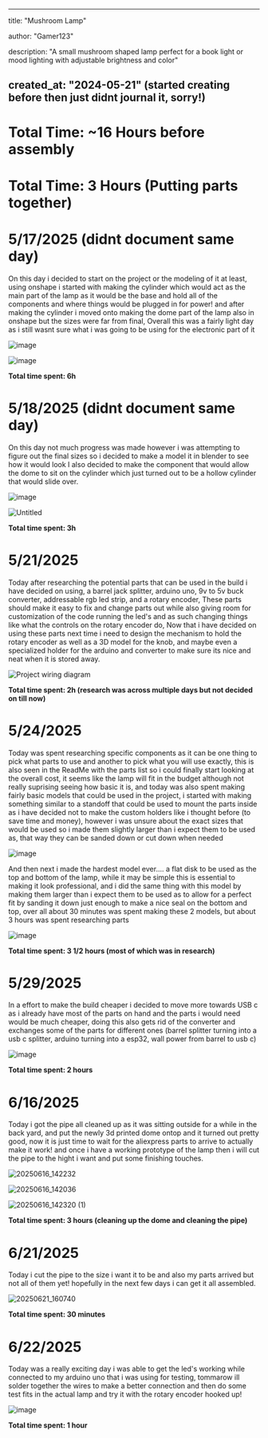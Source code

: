   ---
title: "Mushroom Lamp"

author: "Gamer123"

description: "A small mushroom shaped lamp perfect for a book light or mood lighting with adjustable brightness and color"

created_at: "2024-05-21" (started creating before then just didnt journal it, sorry!)
---

# Total Time: ~16 Hours before assembly

# Total Time: 3 Hours (Putting parts together)

# 5/17/2025 (didnt document same day)
On this day i decided to start on the project or the modeling of it at least, using onshape i started with making the cylinder which would act as the main part of the lamp as it would be the base and hold all of the components and where things would be plugged in for power! and after making the cylinder i moved onto making the dome part of the lamp also in onshape but the sizes were far from final, Overall this was a fairly light day as i still wasnt sure what i was going to be using for the electronic part of it

![image](https://github.com/user-attachments/assets/08834c36-b5b5-4099-bf9d-d22fce224852)

![image](https://github.com/user-attachments/assets/a207844b-5ff1-490c-9a72-6e5d69685255)


**Total time spent: 6h**

# 5/18/2025 (didnt document same day)
On this day not much progress was made however i was attempting to figure out the final sizes so i decided to make a model it in blender to see how it would look I also decided to make the component that would allow the dome to sit on the cylinder which just turned out to be a hollow cylinder that would slide over.

![image](https://github.com/user-attachments/assets/fa8792de-08b4-4a36-b3b3-d267cf2c9883)

![Untitled](https://github.com/user-attachments/assets/941fe3a6-5923-4cff-a866-4e125927ed3e)


**Total time spent: 3h**

# 5/21/2025
Today after researching the potential parts that can be used in the build i have decided on using, a barrel jack splitter, arduino uno, 9v to 5v buck converter, addressable rgb led strip, and a rotary encoder, These parts should make it easy to fix and change parts out while also giving room for customization of the code running the led's and as such changing things like what the controls on the rotary encoder do, Now that i have decided on using these parts next time i need to design the mechanism to hold the rotary encoder as well as a 3D model for the knob, and maybe even a specialized holder for the arduino and converter to make sure its nice and neat when it is stored away.

![Project wiring diagram](https://github.com/user-attachments/assets/ae6c52a3-d92f-431d-b836-9c7b8d62c642)

**Total time spent: 2h (research was across multiple days but not decided on till now)**

# 5/24/2025
Today was spent researching specific components as it can be one thing to pick what parts to use and another to pick what you will use exactly, this is also seen in the ReadMe with the parts list so i could finally start looking at the overall cost, it seems like the lamp will fit in the budget although not really suprising seeing how basic it is, and today was also spent making fairly basic models that could be used in the project, i started with making something similar to a standoff that could be used to mount the parts inside as i have decided not to make the custom holders like i thought before (to save time and money), however i was unsure about the exact sizes that would be used so i made them slightly larger than i expect them to be used as, that way they can be sanded down or cut down when needed

![image](https://github.com/user-attachments/assets/6cb0fa85-7d21-4497-abca-c249185f02e4)

And then next i made the hardest model ever.... a flat disk to be used as the top and bottom of the lamp, while it may be simple this is essential to making it look professional, and i did the same thing with this model by making them larger than i expect them to be used as to allow for a perfect fit by sanding it down just enough to make a nice seal on the bottom and top, over all about 30 minutes was spent making these 2 models, but about 3 hours was spent researching parts

![image](https://github.com/user-attachments/assets/c97de7bb-c118-425e-a202-046d888eb907)

**Total time spent: 3 1/2 hours (most of which was in research)**

# 5/29/2025
In a effort to make the build cheaper i decided to move more towards USB c as i already have most of the parts on hand and the parts i would need would be much cheaper, doing this also gets rid of the converter and exchanges some of the parts for different ones (barrel splitter turning into a usb c splitter, arduino turning into a esp32, wall power from barrel to usb c)

![image](https://github.com/user-attachments/assets/3f2d7d8f-2bb4-4396-99b1-9175b8883991)

**Total time spent: 2 hours**

# 6/16/2025
Today i got the pipe all cleaned up as it was sitting outside for a while in the back yard, and put the newly 3d printed dome ontop and it turned out pretty good, now it is just time to wait for the aliexpress parts to arrive to actually make it work! and once i have a working prototype of the lamp then i will cut the pipe to the hight i want and put some finishing touches.

![20250616_142232](https://github.com/user-attachments/assets/9fbd5274-c59a-4d93-a026-3fb9424d815d)

![20250616_142036](https://github.com/user-attachments/assets/e1533043-417e-4965-b399-2ac55689e0ba)

![20250616_142320 (1)](https://github.com/user-attachments/assets/d71a168b-1134-4fe0-878b-c605630b09f4)

**Total time spent: 3 hours (cleaning up the dome and cleaning the pipe)**

# 6/21/2025
Today i cut the pipe to the size i want it to be and also my parts arrived but not all of them yet! hopefully in the next few days i can get it all assembled.

![20250621_160740](https://github.com/user-attachments/assets/823652c5-af43-4c7b-8747-a384c87a1a5a)

**Total time spent: 30 minutes**

# 6/22/2025
Today was a really exciting day i was able to get the led's working while connected to my arduino uno that i was using for testing, tommarow ill solder together the wires to make a better connection and then do some test fits in the actual lamp and try it with the rotary encoder hooked up!

![image](https://github.com/user-attachments/assets/2329994e-c1c0-4995-ae36-290bd5b5bd64)

**Total time spent: 1 hour**
